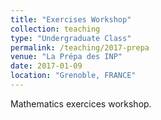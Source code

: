 ```yaml
---
title: "Exercises Workshop"
collection: teaching
type: "Undergraduate Class"
permalink: /teaching/2017-prepa
venue: "La Prépa des INP"
date: 2017-01-09
location: "Grenoble, FRANCE"
---
```


Mathematics exercices workshop. 
